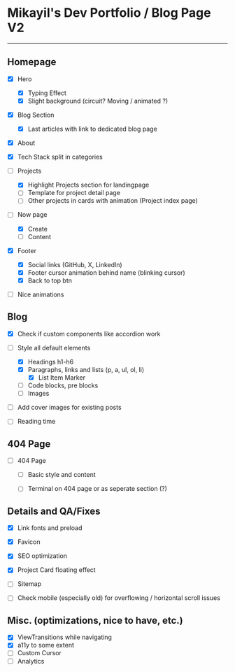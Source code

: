 # Mikayil's Dev Portfolio / Blog Page V2
---
## Homepage
- [x] Hero
	- [x] Typing Effect
	- [x] Slight background (circuit? Moving / animated ?)

- [x] Blog Section
	- [x] Last articles with link to dedicated blog page

- [x] About

- [x] Tech Stack split in categories
	
- [ ] Projects
	- [x] Highlight Projects section for landingpage
	- [ ] Template for project detail page
	- [ ] Other projects in cards with animation (Project index page)

- [ ] Now page
	- [x] Create
	- [ ] Content

- [x] Footer
	- [x] Social links (GitHub, X, LinkedIn)
	- [x] Footer cursor animation behind name (blinking cursor)
	- [x] Back to top btn

- [ ] Nice animations


## Blog
- [x] Check if custom components like accordion work

- [ ] Style all default elements
	- [x] Headings h1-h6
	- [x] Paragraphs, links and lists (p, a, ul, ol, li)
		- [x] List Item Marker
	- [ ] Code blocks, pre blocks
	- [ ] Images

- [ ] Add cover images for existing posts

- [ ] Reading time


## 404 Page
- [ ] 404 Page
	- [ ] Basic style and content
	- [ ] Terminal on 404 page or as seperate section (?)


## Details and QA/Fixes
- [x] Link fonts and preload
- [x] Favicon
- [x] SEO optimization
- [x] Project Card floating effect
- [ ] Sitemap
- [ ] Check mobile (especially old) for overflowing / horizontal scroll issues


## Misc. (optimizations, nice to have, etc.)
- [x] ViewTransitions while navigating
- [x] a11y to some extent
- [ ] Custom Cursor
- [ ] Analytics
